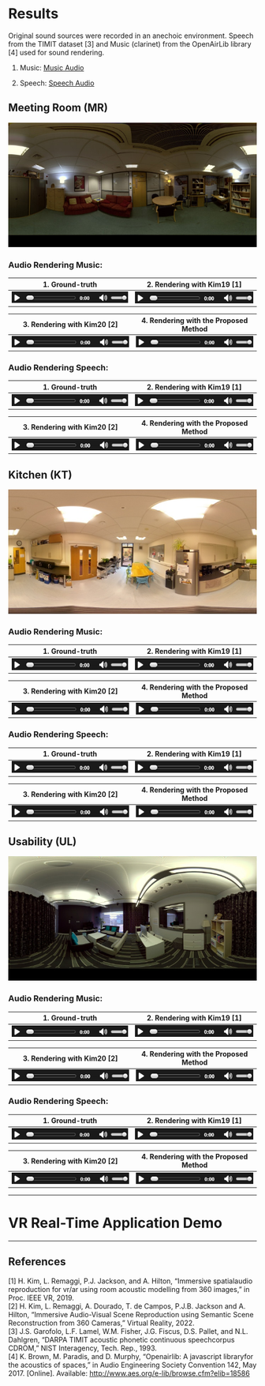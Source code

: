 
# Results
Original sound sources were recorded in an anechoic environment. Speech from the TIMIT dataset [3] and Music (clarinet) from the OpenAirLib library [4] used for sound rendering.<br>
1. Music:
[Music Audio](Music-Org.mp3)

2. Speech:
[Speech Audio](Speech-Org.mp3)

## Meeting Room (MR)
![Meeting Room](MeetingRoom.jpg)

### Audio Rendering Music: 
|1. Ground-truth  | 2. Rendering with Kim19 [1]  |
|-------------|------------------------|
|[![Demo](images/audio.PNG)](https://drive.google.com/file/d/1LI9tDGbYeFHzlU9n_uhDSe19fhLXmz9N/view?usp=sharing) |  [![Demo](images/audio.PNG)](https://drive.google.com/file/d/1BBlF_tTRgTWzmkybLY7IPhv0zz0pPu_V/view?usp=sharing) |
  
|3. Rendering with Kim20 [2]  | 4. Rendering with the Proposed Method |
|-------------|------------------------|
| [![Demo](images/audio.PNG)](https://drive.google.com/file/d/146aeV4wLbx9mLssf3E5bznAkhe-f5qs9/view?usp=sharing) |  [![Demo](images/audio.PNG)](https://drive.google.com/file/d/1TTMwIEzJ_Xv6-VsxqLmKtE1jMwyPitck/view?usp=sharing) |
   
### Audio Rendering Speech: 
|1. Ground-truth  | 2. Rendering with Kim19 [1]  |
|-------------|------------------------|
|[![Demo](images/audio.PNG)](https://drive.google.com/file/d/1qYEKLN3zRHKjo7P2Ix0J66mEr6w9o66X/view?usp=sharing) |   [![Demo](images/audio.PNG)](https://drive.google.com/file/d/1UyBtsnMOoGVNCreh0yb0ADCBMwPZAKO0/view?usp=sharing) |
  
|3. Rendering with Kim20 [2]  | 4. Rendering with the Proposed Method |
|-------------|------------------------|
|[![Demo](images/audio.PNG)](https://drive.google.com/file/d/1qhhU1zMjChjVcbhfY52EiDLEChd5_TWj/view?usp=sharing) | [![Demo](images/audio.PNG)](https://drive.google.com/file/d/1G8XyAifZLJ9Vs_pXBe2HkxaL0h1DAXmm/view?usp=sharing)|
   
## Kitchen (KT)
![Kitchen](Kitchen.jpg)

### Audio Rendering Music:
|1. Ground-truth  | 2. Rendering with Kim19 [1]  |
|-------------|------------------------|
|[![Demo](images/audio.PNG)](https://drive.google.com/file/d/15lRtQ-squ44wiqJ2J57Y_UnMZdPvUecd/view?usp=sharing)|  [![Demo](images/audio.PNG)](https://drive.google.com/file/d/15iG6kWfux9Q65hvNATkFpGEN_C0K8Qk9/view?usp=sharing)|
  
|3. Rendering with Kim20 [2]  | 4. Rendering with the Proposed Method |
|-------------|------------------------|
| [![Demo](images/audio.PNG)](https://drive.google.com/file/d/1e5956aoB2Ph7mOySXbyRCBT0bXQCxBf0/view?usp=sharing) |  [![Demo](images/audio.PNG)](https://drive.google.com/file/d/1MrdDpx6z1RzmLaTf6BbJoc-kNUhU6yyo/view?usp=sharing)|
  
### Audio Rendering Speech: 
|1. Ground-truth  | 2. Rendering with Kim19 [1]  |
|-------------|------------------------|
|[![Demo](images/audio.PNG)](https://drive.google.com/file/d/1llXdRm53UNXRyl9r5XGIr-fqP9pZk2KN/view?usp=sharing) | [![Demo](images/audio.PNG)](https://drive.google.com/file/d/1gzifOV3v4W_EzLFGklw53FhcumO2gcrj/view?usp=sharing)|
   
|3. Rendering with Kim20 [2]  | 4. Rendering with the Proposed Method |
|-------------|------------------------|
| [![Demo](images/audio.PNG)](https://drive.google.com/file/d/1XmzkHQcViPsSRsljBpTZm5U4FXDKqD3v/view?usp=sharing) | [![Demo](images/audio.PNG)](https://drive.google.com/file/d/1wqX_A5Utg0D-Uom17TzbNZsbKb297u46/view?usp=sharing)|

## Usability (UL)
![Usability](Usability.jpg)

### Audio Rendering Music: 
|1. Ground-truth  | 2. Rendering with Kim19 [1]  |
|-------------|------------------------|
| [![Demo](images/audio.PNG)](https://drive.google.com/file/d/1nBjtQHmcoDQmWiCd-A-tTFgTSvRCJokh/view?usp=sharing) | [![Demo](images/audio.PNG)](https://drive.google.com/file/d/1y2zl_CyoKVOz4_Ikr0b9lVSbh9XD377E/view?usp=sharing) |
   
|3. Rendering with Kim20 [2]  | 4. Rendering with the Proposed Method |
|-------------|------------------------|
| [![Demo](images/audio.PNG)](https://drive.google.com/file/d/1hj8Kn_A-yAZ2_QDZffsPZsTXxm8UwpPN/view?usp=sharing) | [![Demo](images/audio.PNG)](https://drive.google.com/file/d/1kvuZo6DTPefnrouK6Q2WGDE17-XINirK/view?usp=sharing) |
    
### Audio Rendering Speech:
|1. Ground-truth  | 2. Rendering with Kim19 [1]  |
|-------------|------------------------|
| [![Demo](images/audio.PNG)](https://drive.google.com/file/d/162IB5iSAZ7d0goJMMwPNuHAre5kY0Uac/view?usp=sharing) | [![Demo](images/audio.PNG)](https://drive.google.com/file/d/1QUCLQMsvcrtT242NwIUZRlVWyqi2Y0qL/view?usp=sharing) |
   
|3. Rendering with Kim20 [2]  | 4. Rendering with the Proposed Method |
|-------------|------------------------|
|[![Demo](images/audio.PNG)](https://drive.google.com/file/d/1n8RLKXUliBPlIL26KbnM-jg2aRSzaXEm/view?usp=sharing) | [![Demo](images/audio.PNG)](https://drive.google.com/file/d/1gvdpUtK5d0XN-ULeu5D0PcNDusqKmGWy/view?usp=sharing) |

---
# VR Real-Time Application Demo


---
## References
[1] H. Kim, L. Remaggi, P.J. Jackson, and A. Hilton, “Immersive spatialaudio reproduction for vr/ar using room acoustic modelling from 360 images,” in Proc. IEEE VR, 2019.<br>
[2] H. Kim, L. Remaggi, A. Dourado, T. de Campos, P.J.B. Jackson and A. Hilton, “Immersive Audio-Visual Scene Reproduction using Semantic Scene Reconstruction from 360 Cameras,” Virtual Reality, 2022.<br>
[3] J.S. Garofolo, L.F. Lamel, W.M. Fisher, J.G. Fiscus, D.S. Pallet, and N.L. Dahlgren, “DARPA TIMIT acoustic phonetic continuous speechcorpus CDROM,” NIST Interagency, Tech. Rep., 1993.<br>
[4] K. Brown, M. Paradis, and D. Murphy, “Openairlib: A javascript libraryfor the acoustics of spaces,” in Audio Engineering Society Convention 142, May 2017. [Online]. Available: http://www.aes.org/e-lib/browse.cfm?elib=18586
